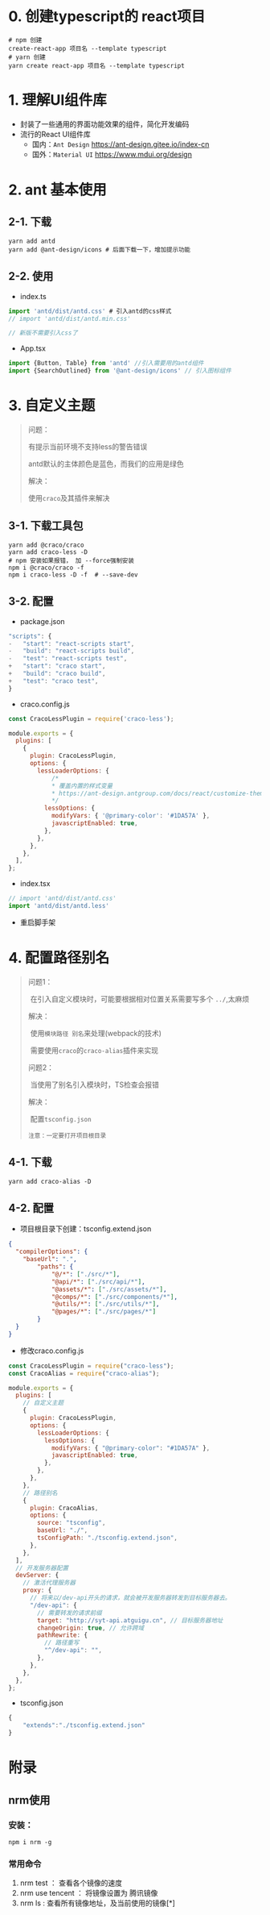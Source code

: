 

# 0. 创建typescript的 react项目

```shell
# npm 创建
create-react-app 项目名 --template typescript
# yarn 创建
yarn create react-app 项目名 --template typescript
```

# 1. 理解UI组件库

- 封装了一些通用的界面功能效果的组件，简化开发编码
- 流行的React UI组件库
  - 国内：`Ant Design` https://ant-design.gitee.io/index-cn
  - 国外：`Material UI` https://www.mdui.org/design

# 2. ant 基本使用

## 2-1. 下载

```shell
yarn add antd
yarn add @ant-design/icons # 后面下载一下，增加提示功能
```

## 2-2. 使用

- index.ts 

```js
import 'antd/dist/antd.css' # 引入antd的css样式
// import 'antd/dist/antd.min.css'

// 新版不需要引入css了
```

- App.tsx

```js
import {Button, Table} from 'antd' //引入需要用的antd组件
import {SearchOutlined} from '@ant-design/icons' // 引入图标组件

```

# 3. 自定义主题

> 问题：
>
> 有提示当前环境不支持less的警告错误
>
> antd默认的主体颜色是蓝色，而我们的应用是绿色
>
> 解决：
>
> 使用`craco`及其插件来解决

## 3-1. 下载工具包

```shell
yarn add @craco/craco
yarn add craco-less -D
# npm 安装如果报错， 加 --force强制安装
npm i @craco/craco -f
npm i craco-less -D -f  # --save-dev
```

## 3-2. 配置

- package.json

```js
"scripts": {
-   "start": "react-scripts start",
-   "build": "react-scripts build",
-   "test": "react-scripts test",
+   "start": "craco start",
+   "build": "craco build",
+   "test": "craco test",
}
```

- craco.config.js

```js
const CracoLessPlugin = require('craco-less');

module.exports = {
  plugins: [
    {
      plugin: CracoLessPlugin,
      options: {
        lessLoaderOptions: {
            /*
            * 覆盖内置的样式变量
            * https://ant-design.antgroup.com/docs/react/customize-theme-cn
            */
          lessOptions: {
            modifyVars: { '@primary-color': '#1DA57A' },
            javascriptEnabled: true,
          },
        },
      },
    },
  ],
};
```

- index.tsx

```js
// import 'antd/dist/antd.css'
import 'antd/dist/antd.less'
```

- 重启脚手架

# 4. 配置路径别名

> 问题1：
>
> ​		在引入自定义模块时，可能要根据相对位置关系需要写多个 `../`,太麻烦
>
> 解决：
>
> ​		使用`模块路径 别名`来处理(webpack的技术)
>
> ​		需要使用`craco`的`craco-alias`插件来实现
>
> 问题2：
>
> ​		当使用了别名引入模块时，TS检查会报错
>
> 解决：
>
> ​		配置`tsconfig.json`
>
> `注意：一定要打开项目根目录`

## 4-1. 下载

```shell
yarn add craco-alias -D
```

## 4-2. 配置

- 项目根目录下创建：tsconfig.extend.json

```json
{
  "compilerOptions": {
    "baseUrl": ".",
		"paths": {
			"@/*": ["./src/*"],
			"@api/*": ["./src/api/*"],
			"@assets/*": ["./src/assets/*"],
			"@comps/*": ["./src/components/*"],
			"@utils/*": ["./src/utils/*"],
			"@pages/*": ["./src/pages/*"]
		}
  }
}
```

- 修改craco.config.js

```js
const CracoLessPlugin = require("craco-less");
const CracoAlias = require("craco-alias");

module.exports = {
  plugins: [
    // 自定义主题
    {
      plugin: CracoLessPlugin,
      options: {
        lessLoaderOptions: {
          lessOptions: {
            modifyVars: { "@primary-color": "#1DA57A" },
            javascriptEnabled: true,
          },
        },
      },
    },
    // 路径别名
    {
      plugin: CracoAlias,
      options: {
        source: "tsconfig",
        baseUrl: "./",
        tsConfigPath: "./tsconfig.extend.json",
      },
    },
  ],
  // 开发服务器配置
  devServer: {
    // 激活代理服务器
    proxy: {
      // 将来以/dev-api开头的请求，就会被开发服务器转发到目标服务器去。
      "/dev-api": {
        // 需要转发的请求前缀
        target: "http://syt-api.atguigu.cn", // 目标服务器地址
        changeOrigin: true, // 允许跨域
        pathRewrite: {
          // 路径重写
          "^/dev-api": "",
        },
      },
    },
  },
};

```

- tsconfig.json

```js
{
    "extends":"./tsconfig.extend.json"
}
```



# 附录

## nrm使用

### 安装：

```shell
npm i nrm -g
```

### 常用命令

1. nrm test ： 查看各个镜像的速度
2. nrm use  tencent ： 将镜像设置为 腾讯镜像
3. nrm ls : 查看所有镜像地址，及当前使用的镜像[*]
